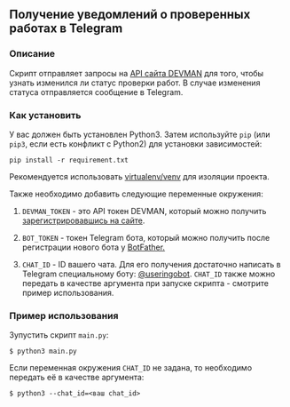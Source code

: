 ## Получение уведомлений о проверенных работах в Telegram

### Описание

Скрипт отправляет запросы на [API сайта DEVMAN](https://dvmn.org/api/docs/) для того, чтобы узнать изменился ли статус проверки работ. В случае изменения статуса отправляется сообщение в Telegram.

### Как установить

У вас должен быть установлен Python3. Затем используйте `pip` (или `pip3`, если есть конфликт с Python2) для установки зависимостей:

```
pip install -r requirement.txt
```

Рекомендуется использовать [virtualenv/venv](https://docs.python.org/3/library/venv.html) для изоляции проекта.

Также необходимо добавить следующие переменные окружения:

1. ```DEVMAN_TOKEN``` - это API токен DEVMAN, который можно получить [зарегистрировавшись на сайте](https://dvmn.org/modules/).
2. ```BOT_TOKEN``` - токен Telegram бота, который можно получить после регистрации нового бота у [BotFather.](https://telegram.me/BotFather)

3. ```CHAT_ID``` - ID вашего чата. Для его получения достаточно написать в Telegram специальному боту: [@useringobot](https://telegram.me/userinfobot). ```CHAT_ID``` также можно передать в качестве аргумента при запуске скрипта - смотрите пример использования.

### Пример использования

Зупустить скрипт ```main.py```:

```console
$ python3 main.py 
```
Если переменная окружения ```CHAT_ID``` не задана, то необходимо передать её в качестве аргумента:

```console
$ python3 --chat_id=<ваш chat_id>
```

